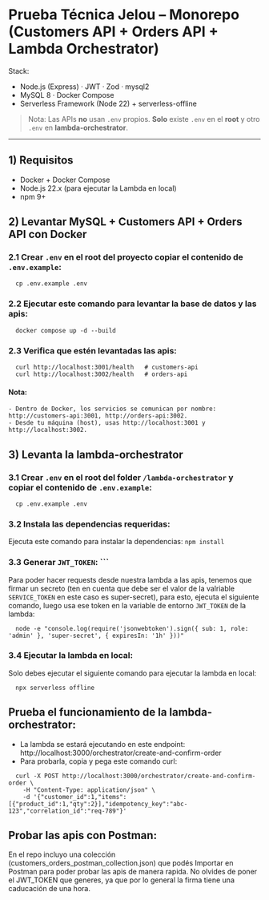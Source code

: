 # Prueba Técnica Jelou – Monorepo (Customers API + Orders API + Lambda Orchestrator)

Stack:
- Node.js (Express) · JWT · Zod · mysql2
- MySQL 8 · Docker Compose
- Serverless Framework (Node 22) + serverless-offline

> Nota: Las APIs **no** usan `.env` propios. **Solo** existe `.env` en el **root** y otro `.env` en **lambda-orchestrator**.

---

## 1) Requisitos

- Docker + Docker Compose
- Node.js 22.x (para ejecutar la Lambda en local)
- npm 9+

## 2) Levantar MySQL + Customers API + Orders API con Docker
  
  ### 2.1 Crear `.env` en el root del proyecto copiar el contenido de `.env.example`:
  ```
    cp .env.example .env
  ```

  ### 2.2 Ejecutar este comando para levantar la base de datos y las apis:
  ```
    docker compose up -d --build
  ```

  ### 2.3 Verifica que estén levantadas las apis:
  ```
    curl http://localhost:3001/health   # customers-api
    curl http://localhost:3002/health   # orders-api
  ```

  #### Nota:
    - Dentro de Docker, los servicios se comunican por nombre: http://customers-api:3001, http://orders-api:3002.
    - Desde tu máquina (host), usas http://localhost:3001 y http://localhost:3002.

## 3) Levanta la lambda-orchestrator

  ### 3.1 Crear `.env` en el root del folder `/lambda-orchestrator`  y copiar el contenido de `.env.example`:
  ```
    cp .env.example .env
  ```

  ### 3.2 Instala las dependencias requeridas:

  Ejecuta este comando para instalar la dependencias:
    ```
      npm install
    ```

  ### 3.3 Generar `JWT_TOKEN`:  ```

  Para poder hacer requests desde nuestra lambda a las apis, tenemos que firmar un secreto (ten en cuenta que debe ser el valor de la valriable `SERVICE_TOKEN` en este caso es super-secret), 
  para esto, ejecuta el siguiente comando, luego usa ese token en la variable de entorno `JWT_TOKEN` de la lambda:
  ```
    node -e "console.log(require('jsonwebtoken').sign({ sub: 1, role: 'admin' }, 'super-secret', { expiresIn: '1h' }))"
  ```

  ### 3.4 Ejecutar la lambda en local:

  Solo debes ejecutar el siguiente comando para ejecutar la lambda en local:
  ```
    npx serverless offline
  ```

## Prueba el funcionamiento de la lambda-orchestrator:

  -  La lambda se estará ejecutando en este endpoint: http://localhost:3000/orchestrator/create-and-confirm-order
  - Para probarla, copia y pega este comando curl:
  ```
    curl -X POST http://localhost:3000/orchestrator/create-and-confirm-order \
      -H "Content-Type: application/json" \
      -d '{"customer_id":1,"items":[{"product_id":1,"qty":2}],"idempotency_key":"abc-123","correlation_id":"req-789"}'
  ```

## Probar las apis con Postman:
  En el repo incluyo una colección (customers_orders_postman_collection.json) que podés Importar en Postman para poder probar las apis de manera rapida. 
  No olvides de poner el JWT_TOKEN que generes, ya que por lo general la firma tiene una caducación de una hora. 